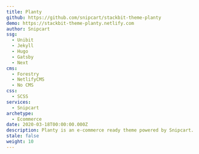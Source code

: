 ```yaml
---
title: Planty
github: https://github.com/snipcart/stackbit-theme-planty
demo: https://stackbit-theme-planty.netlify.com
author: Snipcart
ssg:
  - Unibit
  - Jekyll
  - Hugo
  - Gatsby
  - Next
cms:
  - Forestry
  - NetlifyCMS
  - No CMS
css:
  - SCSS
services:
  - Snipcart
archetype:
  - Ecommerce
date: 2020-03-18T00:00:00.000Z
description: Planty is an e-commerce ready theme powered by Snipcart.
stale: false
weight: 10
---
```

